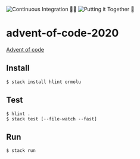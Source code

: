 ![Continuous Integration 👮‍♂️](https://github.com/godu/advent-of-code-2020/workflows/Continuous%20Integration%20%F0%9F%91%AE%E2%80%8D%E2%99%82%EF%B8%8F/badge.svg)
![Putting it Together 🎨](https://github.com/godu/advent-of-code-2020/workflows/Putting%20it%20Together%20%F0%9F%8E%A8/badge.svg)

# advent-of-code-2020

[Advent of code](https://adventofcode.com/2020)



## Install

```shell
$ stack install hlint ormolu
```

## Test

```shell
$ hlint .
$ stack test [--file-watch --fast]
```

## Run

```shell
$ stack run
```
